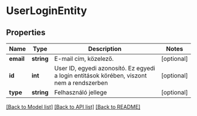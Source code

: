 # UserLoginEntity

## Properties
Name | Type | Description | Notes
------------ | ------------- | ------------- | -------------
**email** | **string** | E-mail cím, közelező. | [optional] 
**id** | **int** | User ID, egyedi azonosító. Ez egyedi a login entitások körében, viszont nem a rendszerben | [optional] 
**type** | **string** | Felhasználó jellege | [optional] 

[[Back to Model list]](../README.md#documentation-for-models) [[Back to API list]](../README.md#documentation-for-api-endpoints) [[Back to README]](../README.md)


